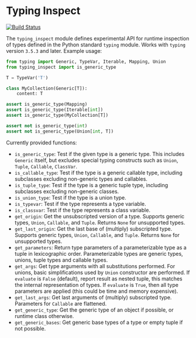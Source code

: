 Typing Inspect
==============

[![Build Status](https://travis-ci.org/ilevkivskyi/typing_inspect.svg)](https://travis-ci.org/ilevkivskyi/typing_inspect)

The ``typing_inspect`` module defines experimental API for runtime
inspection of types defined in the Python standard ``typing`` module.
Works with ``typing`` version ``3.5.3`` and later. Example usage:

```python
from typing import Generic, TypeVar, Iterable, Mapping, Union
from typing_inspect import is_generic_type

T = TypeVar('T')

class MyCollection(Generic[T]):
    content: T

assert is_generic_type(Mapping)
assert is_generic_type(Iterable[int])
assert is_generic_type(MyCollection[T])

assert not is_generic_type(int)
assert not is_generic_type(Union[int, T])
```

Currently provided functions:
* ``is_generic_type``:
  Test if the given type is a generic type. This includes ``Generic`` itself,
  but excludes special typing constructs such as ``Union``, ``Tuple``,
  ``Callable``, ``ClassVar``.
* ``is_callable_type``:
  Test if the type is a generic callable type, including subclasses
  excluding non-generic types and callables.
* ``is_tuple_type``:
  Test if the type is a generic tuple type, including subclasses excluding
  non-generic classes.
* ``is_union_type``:
  Test if the type is a union type.
* ``is_typevar``:
  Test if the type represents a type variable.
* ``is_classvar``:
  Test if the type represents a class variable.
* ``get_origin``:
  Get the unsubscripted version of a type. Supports generic types, ``Union``,
  ``Callable``, and ``Tuple``. Returns ``None`` for unsupported types.
* ``get_last_origin``:
  Get the last base of (multiply) subscripted type. Supports generic types,
  ``Union``, ``Callable``, and ``Tuple``. Returns ``None`` for unsupported
  types.
* ``get_parameters``:
  Return type parameters of a parameterizable type as a tuple
  in lexicographic order. Parameterizable types are generic types,
  unions, tuple types and callable types.
* ``get_args``:
  Get type arguments with all substitutions performed. For unions,
  basic simplifications used by ``Union`` constructor are performed.
  If ``evaluate`` is ``False`` (default), report result as nested tuple,
  this matches the internal representation of types. If ``evaluate`` is
  ``True``, then all type parameters are applied (this could be time and
  memory expensive).
* ``get_last_args``:
  Get last arguments of (multiply) subscripted type.
  Parameters for ``Callable`` are flattened.
* ``get_generic_type``:
  Get the generic type of an object if possible, or runtime class otherwise.
* ``get_generic_bases``:
  Get generic base types of a type or empty tuple if not possible.
